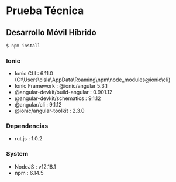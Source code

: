 # Prueba Técnica
## Desarrollo Móvil Híbrido

```sh
$ npm install
```

### Ionic

-  Ionic CLI                     : 6.11.0 (C:\Users\cisla\AppData\Roaming\npm\node_modules\@ionic\cli)
-  Ionic Framework               : @ionic/angular 5.3.1
-  @angular-devkit/build-angular : 0.901.12
-  @angular-devkit/schematics    : 9.1.12
-  @angular/cli                  : 9.1.12
-  @ionic/angular-toolkit        : 2.3.0

### Dependencias

- rut.js  : 1.0.2

### System

-  NodeJS : v12.18.1
-  npm    : 6.14.5
